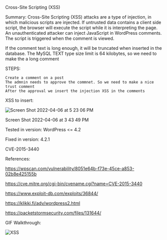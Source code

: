 Cross-Site Scripting (XSS)

Summary: Cross-Site Scripting (XSS) attacks are a type of injection, in which malicious scripts are injected. If untrusted data contains a client side script, the browser will execute the script while it is interpreting the page. An unauthenticated attacker can inject JavaScript in WordPress comments. The script is triggered when the comment is viewed.

If the comment text is long enough, it will be truncated when inserted in the database. The MySQL TEXT type size limit is 64 kilobytes, so we need to make the a long comment

STEPS:

    Create a comment on a post
    The admnin needs to approve the commnet. So we need to make a nice trust comment
    After the approval we insert the injection XSS in the comments

XSS to insert:

![Screen Shot 2022-04-06 at 5 23 06 PM](https://user-images.githubusercontent.com/78192383/162073499-72fb66b6-a8f8-438e-9d68-a6096330122b.png)


Screen Shot 2022-04-06 at 3 43 49 PM

Tested in version: WordPress <= 4.2

Fixed in version: 4.2.1

CVE-2015-3440

References:

https://wpscan.com/vulnerability/8051e64b-f73e-45ce-a853-02b8e425155b

https://cve.mitre.org/cgi-bin/cvename.cgi?name=CVE-2015-3440

https://www.exploit-db.com/exploits/36844/

https://klikki.fi/adv/wordpress2.html

https://packetstormsecurity.com/files/131644/

GIF Walkthrough:

![XSS](https://user-images.githubusercontent.com/78192383/162073551-44d5e276-288f-4b7a-8a3b-3af9e7855b2b.gif)

